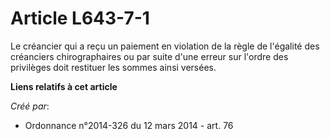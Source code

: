 # Article L643-7-1

Le créancier qui a reçu un paiement en violation de la règle de l'égalité des créanciers chirographaires ou par suite d'une
erreur sur l'ordre des privilèges doit restituer les sommes ainsi versées.

**Liens relatifs à cet article**

_Créé par_:

  - Ordonnance n°2014-326 du 12 mars 2014 - art. 76

